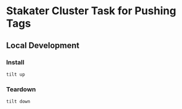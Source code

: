 # Stakater Cluster Task for Pushing Tags

## Local Development

### Install

```
tilt up
```

### Teardown

```
tilt down
```